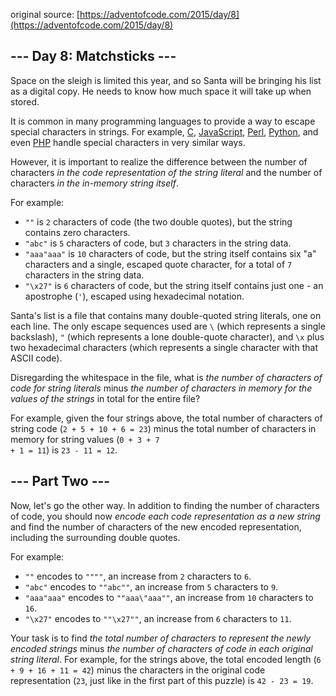 original source: [https://adventofcode.com/2015/day/8](https://adventofcode.com/2015/day/8)
## --- Day 8: Matchsticks ---
Space on the sleigh is limited this year, and so Santa will be bringing his list as a digital copy. He needs to know how much space it will take up when stored.

It is common in many programming languages to provide a way to escape special characters in strings.  For example, [C](https://en.wikipedia.org/wiki/Escape_sequences_in_C), [JavaScript](https://developer.mozilla.org/en-US/docs/Web/JavaScript/Reference/Global_Objects/String), [Perl](http://perldoc.perl.org/perlop.html#Quote-and-Quote-like-Operators), [Python](https://docs.python.org/2.0/ref/strings.html), and even [PHP](http://php.net/manual/en/language.types.string.php#language.types.string.syntax.double) handle special characters in very similar ways.

However, it is important to realize the difference between the number of characters <em>in the code representation of the string literal</em> and the number of characters <em>in the in-memory string itself</em>.

For example:


 - <code>""</code> is <code>2</code> characters of code (the two double quotes), but the string contains zero characters.
 - <code>"abc"</code> is <code>5</code> characters of code, but <code>3</code> characters in the string data.
 - <code>"aaa\"aaa"</code> is <code>10</code> characters of code, but the string itself contains six "a" characters and a single, escaped quote character, for a total of <code>7</code> characters in the string data.
 - <code>"\x27"</code> is <code>6</code> characters of code, but the string itself contains just one - an apostrophe (<code>'</code>), escaped using hexadecimal notation.

Santa's list is a file that contains many double-quoted string literals, one on each line.  The only escape sequences used are <code>\\</code> (which represents a single backslash), <code>\"</code> (which represents a lone double-quote character), and <code>\x</code> plus two hexadecimal characters (which represents a single character with that ASCII code).

Disregarding the whitespace in the file, what is <em>the number of characters of code for string literals</em> minus <em>the number of characters in memory for the values of the strings</em> in total for the entire file?

For example, given the four strings above, the total number of characters of string code (<code>2 + 5 + 10 + 6 = 23</code>) minus the total number of characters in memory for string values (<code>0 + 3 + 7 + 1 = 11</code>) is <code>23 - 11 = 12</code>.


## --- Part Two ---
Now, let's go the other way.  In addition to finding the number of characters of code, you should now <em>encode each code representation as a new string</em> and find the number of characters of the new encoded representation, including the surrounding double quotes.

For example:


 - <code>""</code> encodes to <code>"\"\""</code>, an increase from <code>2</code> characters to <code>6</code>.
 - <code>"abc"</code> encodes to <code>"\"abc\""</code>, an increase from <code>5</code> characters to <code>9</code>.
 - <code>"aaa\"aaa"</code> encodes to <code>"\"aaa\\\"aaa\""</code>, an increase from <code>10</code> characters to <code>16</code>.
 - <code>"\x27"</code> encodes to <code>"\"\\x27\""</code>, an increase from <code>6</code> characters to <code>11</code>.

Your task is to find <em>the total number of characters to represent the newly encoded strings</em> minus <em>the number of characters of code in each original string literal</em>. For example, for the strings above, the total encoded length (<code>6 + 9 + 16 + 11 = 42</code>) minus the characters in the original code representation (<code>23</code>, just like in the first part of this puzzle) is <code>42 - 23 = 19</code>.



